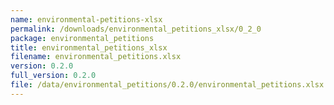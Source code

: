 ```yaml
---
name: environmental-petitions-xlsx
permalink: /downloads/environmental_petitions_xlsx/0_2_0
package: environmental_petitions
title: environmental_petitions_xlsx
filename: environmental_petitions.xlsx
version: 0.2.0
full_version: 0.2.0
file: /data/environmental_petitions/0.2.0/environmental_petitions.xlsx
---
```

